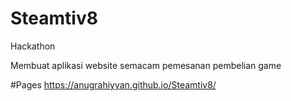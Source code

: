 # Steamtiv8
Hackathon

Membuat aplikasi website semacam pemesanan pembelian game

#Pages
https://anugrahiyyan.github.io/Steamtiv8/
